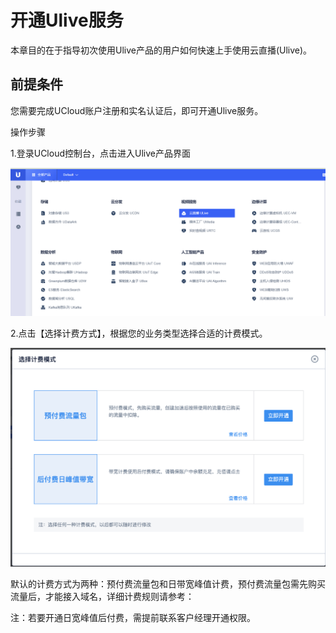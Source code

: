 # 开通Ulive服务

本章目的在于指导初次使用Ulive产品的用户如何快速上手使用云直播(Ulive)。

## 前提条件

您需要完成UCloud账户注册和实名认证后，即可开通Ulive服务。

操作步骤

1.登录UCloud控制台，点击进入Ulive产品界面

![selectproduce_2021.bmp](../images/selectproduce_2021.bmp)

2.点击【选择计费方式】，根据您的业务类型选择合适的计费模式。

![image-20201123174158652](../images/image-20201123174158652.png)

默认的计费方式为两种：预付费流量包和日带宽峰值计费，预付费流量包需先购买流量后，才能接入域名，详细计费规则请参考：

注：若要开通日宽峰值后付费，需提前联系客户经理开通权限。
